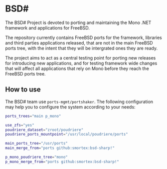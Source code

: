 # BSD# #

The BSD# Project is devoted to porting and maintaining the Mono .NET framework
and applications for FreeBSD.

The repository currently contains FreeBSD ports for the framework, libraries
and third parties applications released, that are not in the main FreeBSD ports
tree, with the intent that they will be intergrated ones they are ready.

The project aims to act as a central testing point for porting new releases for
introducing new applications, and for testing framework wide changes that will
affect all applications that rely on Mono before they reach the FreeBSD ports
tree.

## How to use

The BSD# team use `ports-mgmt/portshaker`.  The following configuration may
help you to configure the system according to your needs:

~~~sh
ports_trees="main p_mono"

use_zfs="yes"
poudriere_dataset="zroot/poudriere"
poudriere_ports_mountpoint="/usr/local/poudriere/ports"

main_ports_tree="/usr/ports"
main_merge_from="ports github:smortex:bsd-sharp!"

p_mono_poudriere_tree="mono"
p_mono_merge_from="ports github:smortex:bsd-sharp!"
~~~
